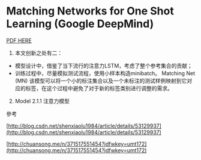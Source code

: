 # Matching Networks for One Shot Learning (Google DeepMind)
[PDF HERE](https://arxiv.org/pdf/1606.04080.pdf)

1. 本文创新之处有二： 
- 模型设计中，借鉴了当下流行的注意力LSTM，考虑了整个参考集合的贡献； 
- 训练过程中，尽量模拟测试流程，使用小样本构造minibatch。
Matching Net (MN) 该模型可以将一个小的标注集合以及一个未标注的测试样例映射到它对应的标签，在这个过程中避免了对于新的标签类别进行调整的需求。

2. Model
2.1.1 注意力模型




參考

[http://blog.csdn.net/shenxiaolu1984/article/details/53129937](http://blog.csdn.net/shenxiaolu1984/article/details/53129937)

[http://chuansong.me/n/371517551454?jdfwkey=umt172](http://chuansong.me/n/371517551454?jdfwkey=umt172)
